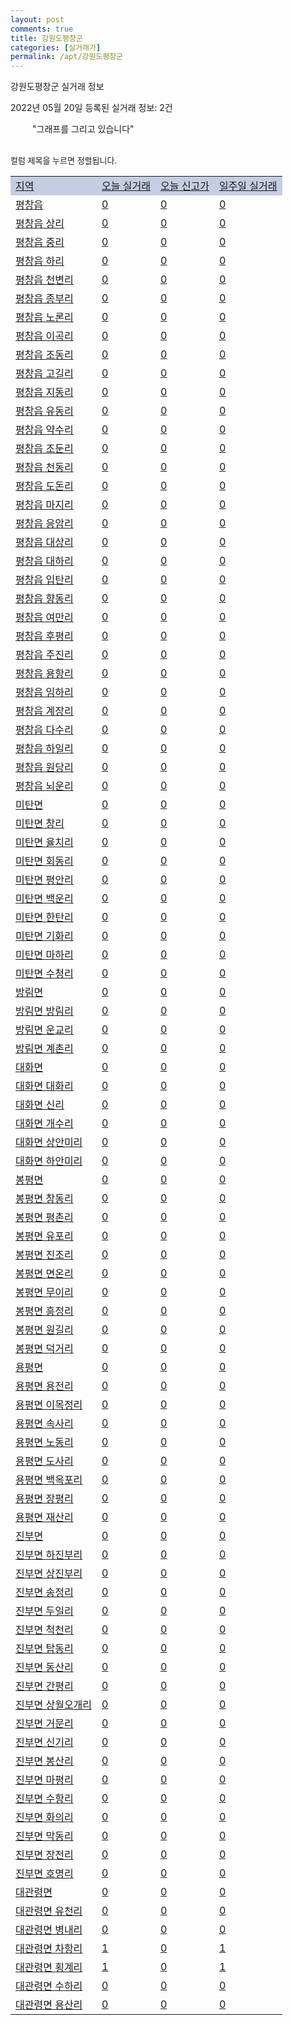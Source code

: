 ```yaml
---
layout: post
comments: true
title: 강원도평창군
categories: [실거래가]
permalink: /apt/강원도평창군
---
```


강원도평창군 실거래 정보

2022년 05월 20일 등록된 실거래 정보: 2건

<!--<script async src="https://pagead2.googlesyndication.com/pagead/js/adsbygoogle.js?client=ca-pub-3485438051770037"
 crossorigin="anonymous"></script>-->

<script type="text/javascript">
  google.charts.load('current', {'packages':['corechart']});
  google.charts.setOnLoadCallback(drawChart);

  function drawChart() {
    var data = google.visualization.arrayToDataTable([['거래일', '매매', '전월세', '전매'], ['21-01', 1, 0, 0], ['21-02', 0, 1, 0], ['21-03', 0, 1, 0], ['21-04', 2, 1, 0], ['21-05', 41, 2, 0], ['21-06', 34, 4, 0], ['21-07', 50, 3, 0], ['21-08', 63, 8, 0], ['21-09', 50, 7, 1], ['21-10', 64, 4, 2], ['21-11', 38, 3, 0], ['21-12', 31, 5, 0], ['22-01', 18, 2, 0], ['22-02', 31, 2, 1], ['22-03', 43, 7, 4], ['22-04', 41, 7, 0], ['22-05', 14, 0, 0]]);

    var options = {
      title: '최근 1년간 유형별 거래량 추이',
      legend: { position: 'bottom' }
    };

    setTimeout(function() {
        var chart = new google.visualization.LineChart(document.getElementById('columnchart_material'));
        chart.draw(data, (options));
        document.getElementById('loading').style.display = 'none';
        var dayLabel = (new Date()).getDay();
        if (dayLabel < 2) {
            sorttable.innerSortFunction.apply(document.getElementById('week'), []);
            sorttable.innerSortFunction.apply(document.getElementById('week'), []);        
        }
        else {
            sorttable.innerSortFunction.apply(document.getElementById('today'), []);
            sorttable.innerSortFunction.apply(document.getElementById('today'), []);
        }
    }, 200);

  }
</script>

<div id="loading" style="z-index:20; display: block; margin-left: 35px">"그래프를 그리고 있습니다"</div>
<div id="columnchart_material" style="width: 95%; margin-left: -35px; display: block"></div>
<!--<div style="width: 95%; margin-left: -35px; display: block">
      <script async src="https://pagead2.googlesyndication.com/pagead/js/adsbygoogle.js?client=ca-pub-3485438051770037"
          crossorigin="anonymous"></script>
      <ins class="adsbygoogle"
          style="display:block"
          data-ad-format="fluid"
          data-ad-layout-key="-fb+5w+4e-db+86"
          data-ad-client="ca-pub-3485438051770037"
          data-ad-slot="1827090281"></ins>
      <script>
          (adsbygoogle = window.adsbygoogle || []).push({});
      </script>
</div>-->
<br>

<font size='small' style='font-size: small;'>컬럼 제목을 누르면 정렬됩니다.</font>
<table class="sortable">
  <tr style='background-color: rgba(114, 132, 186,0.4);'>
    <td id="region"><a href="#">지역</a></td>
    <td id="today"><a href="#">오늘 실거래</a></td>
    <td id="today_new"><a href="#">오늘 신고가</a></td>
    <td id="week"><a href="#">일주일 실거래</a></td>
  </tr>

  
  <tr class="item">
    <td><a href="강원도평창군평창읍">평창읍</a></td>
    <td><a href="강원도평창군평창읍">0</a></td>
    <td><a href="강원도평창군평창읍">0</a></td>
    <td><a href="강원도평창군평창읍">0</a></td>
  </tr>
    

  <tr class="item">
    <td><a href="강원도평창군평창읍상리">평창읍 상리</a></td>
    <td><a href="강원도평창군평창읍상리">0</a></td>
    <td><a href="강원도평창군평창읍상리">0</a></td>
    <td><a href="강원도평창군평창읍상리">0</a></td>
  </tr>
    

  <tr class="item">
    <td><a href="강원도평창군평창읍중리">평창읍 중리</a></td>
    <td><a href="강원도평창군평창읍중리">0</a></td>
    <td><a href="강원도평창군평창읍중리">0</a></td>
    <td><a href="강원도평창군평창읍중리">0</a></td>
  </tr>
    

  <tr class="item">
    <td><a href="강원도평창군평창읍하리">평창읍 하리</a></td>
    <td><a href="강원도평창군평창읍하리">0</a></td>
    <td><a href="강원도평창군평창읍하리">0</a></td>
    <td><a href="강원도평창군평창읍하리">0</a></td>
  </tr>
    

  <tr class="item">
    <td><a href="강원도평창군평창읍천변리">평창읍 천변리</a></td>
    <td><a href="강원도평창군평창읍천변리">0</a></td>
    <td><a href="강원도평창군평창읍천변리">0</a></td>
    <td><a href="강원도평창군평창읍천변리">0</a></td>
  </tr>
    

  <tr class="item">
    <td><a href="강원도평창군평창읍종부리">평창읍 종부리</a></td>
    <td><a href="강원도평창군평창읍종부리">0</a></td>
    <td><a href="강원도평창군평창읍종부리">0</a></td>
    <td><a href="강원도평창군평창읍종부리">0</a></td>
  </tr>
    

  <tr class="item">
    <td><a href="강원도평창군평창읍노론리">평창읍 노론리</a></td>
    <td><a href="강원도평창군평창읍노론리">0</a></td>
    <td><a href="강원도평창군평창읍노론리">0</a></td>
    <td><a href="강원도평창군평창읍노론리">0</a></td>
  </tr>
    

  <tr class="item">
    <td><a href="강원도평창군평창읍이곡리">평창읍 이곡리</a></td>
    <td><a href="강원도평창군평창읍이곡리">0</a></td>
    <td><a href="강원도평창군평창읍이곡리">0</a></td>
    <td><a href="강원도평창군평창읍이곡리">0</a></td>
  </tr>
    

  <tr class="item">
    <td><a href="강원도평창군평창읍조동리">평창읍 조동리</a></td>
    <td><a href="강원도평창군평창읍조동리">0</a></td>
    <td><a href="강원도평창군평창읍조동리">0</a></td>
    <td><a href="강원도평창군평창읍조동리">0</a></td>
  </tr>
    

  <tr class="item">
    <td><a href="강원도평창군평창읍고길리">평창읍 고길리</a></td>
    <td><a href="강원도평창군평창읍고길리">0</a></td>
    <td><a href="강원도평창군평창읍고길리">0</a></td>
    <td><a href="강원도평창군평창읍고길리">0</a></td>
  </tr>
    

  <tr class="item">
    <td><a href="강원도평창군평창읍지동리">평창읍 지동리</a></td>
    <td><a href="강원도평창군평창읍지동리">0</a></td>
    <td><a href="강원도평창군평창읍지동리">0</a></td>
    <td><a href="강원도평창군평창읍지동리">0</a></td>
  </tr>
    

  <tr class="item">
    <td><a href="강원도평창군평창읍유동리">평창읍 유동리</a></td>
    <td><a href="강원도평창군평창읍유동리">0</a></td>
    <td><a href="강원도평창군평창읍유동리">0</a></td>
    <td><a href="강원도평창군평창읍유동리">0</a></td>
  </tr>
    

  <tr class="item">
    <td><a href="강원도평창군평창읍약수리">평창읍 약수리</a></td>
    <td><a href="강원도평창군평창읍약수리">0</a></td>
    <td><a href="강원도평창군평창읍약수리">0</a></td>
    <td><a href="강원도평창군평창읍약수리">0</a></td>
  </tr>
    

  <tr class="item">
    <td><a href="강원도평창군평창읍조둔리">평창읍 조둔리</a></td>
    <td><a href="강원도평창군평창읍조둔리">0</a></td>
    <td><a href="강원도평창군평창읍조둔리">0</a></td>
    <td><a href="강원도평창군평창읍조둔리">0</a></td>
  </tr>
    

  <tr class="item">
    <td><a href="강원도평창군평창읍천동리">평창읍 천동리</a></td>
    <td><a href="강원도평창군평창읍천동리">0</a></td>
    <td><a href="강원도평창군평창읍천동리">0</a></td>
    <td><a href="강원도평창군평창읍천동리">0</a></td>
  </tr>
    

  <tr class="item">
    <td><a href="강원도평창군평창읍도돈리">평창읍 도돈리</a></td>
    <td><a href="강원도평창군평창읍도돈리">0</a></td>
    <td><a href="강원도평창군평창읍도돈리">0</a></td>
    <td><a href="강원도평창군평창읍도돈리">0</a></td>
  </tr>
    

  <tr class="item">
    <td><a href="강원도평창군평창읍마지리">평창읍 마지리</a></td>
    <td><a href="강원도평창군평창읍마지리">0</a></td>
    <td><a href="강원도평창군평창읍마지리">0</a></td>
    <td><a href="강원도평창군평창읍마지리">0</a></td>
  </tr>
    

  <tr class="item">
    <td><a href="강원도평창군평창읍응암리">평창읍 응암리</a></td>
    <td><a href="강원도평창군평창읍응암리">0</a></td>
    <td><a href="강원도평창군평창읍응암리">0</a></td>
    <td><a href="강원도평창군평창읍응암리">0</a></td>
  </tr>
    

  <tr class="item">
    <td><a href="강원도평창군평창읍대상리">평창읍 대상리</a></td>
    <td><a href="강원도평창군평창읍대상리">0</a></td>
    <td><a href="강원도평창군평창읍대상리">0</a></td>
    <td><a href="강원도평창군평창읍대상리">0</a></td>
  </tr>
    

  <tr class="item">
    <td><a href="강원도평창군평창읍대하리">평창읍 대하리</a></td>
    <td><a href="강원도평창군평창읍대하리">0</a></td>
    <td><a href="강원도평창군평창읍대하리">0</a></td>
    <td><a href="강원도평창군평창읍대하리">0</a></td>
  </tr>
    

  <tr class="item">
    <td><a href="강원도평창군평창읍입탄리">평창읍 입탄리</a></td>
    <td><a href="강원도평창군평창읍입탄리">0</a></td>
    <td><a href="강원도평창군평창읍입탄리">0</a></td>
    <td><a href="강원도평창군평창읍입탄리">0</a></td>
  </tr>
    

  <tr class="item">
    <td><a href="강원도평창군평창읍향동리">평창읍 향동리</a></td>
    <td><a href="강원도평창군평창읍향동리">0</a></td>
    <td><a href="강원도평창군평창읍향동리">0</a></td>
    <td><a href="강원도평창군평창읍향동리">0</a></td>
  </tr>
    

  <tr class="item">
    <td><a href="강원도평창군평창읍여만리">평창읍 여만리</a></td>
    <td><a href="강원도평창군평창읍여만리">0</a></td>
    <td><a href="강원도평창군평창읍여만리">0</a></td>
    <td><a href="강원도평창군평창읍여만리">0</a></td>
  </tr>
    

  <tr class="item">
    <td><a href="강원도평창군평창읍후평리">평창읍 후평리</a></td>
    <td><a href="강원도평창군평창읍후평리">0</a></td>
    <td><a href="강원도평창군평창읍후평리">0</a></td>
    <td><a href="강원도평창군평창읍후평리">0</a></td>
  </tr>
    

  <tr class="item">
    <td><a href="강원도평창군평창읍주진리">평창읍 주진리</a></td>
    <td><a href="강원도평창군평창읍주진리">0</a></td>
    <td><a href="강원도평창군평창읍주진리">0</a></td>
    <td><a href="강원도평창군평창읍주진리">0</a></td>
  </tr>
    

  <tr class="item">
    <td><a href="강원도평창군평창읍용항리">평창읍 용항리</a></td>
    <td><a href="강원도평창군평창읍용항리">0</a></td>
    <td><a href="강원도평창군평창읍용항리">0</a></td>
    <td><a href="강원도평창군평창읍용항리">0</a></td>
  </tr>
    

  <tr class="item">
    <td><a href="강원도평창군평창읍임하리">평창읍 임하리</a></td>
    <td><a href="강원도평창군평창읍임하리">0</a></td>
    <td><a href="강원도평창군평창읍임하리">0</a></td>
    <td><a href="강원도평창군평창읍임하리">0</a></td>
  </tr>
    

  <tr class="item">
    <td><a href="강원도평창군평창읍계장리">평창읍 계장리</a></td>
    <td><a href="강원도평창군평창읍계장리">0</a></td>
    <td><a href="강원도평창군평창읍계장리">0</a></td>
    <td><a href="강원도평창군평창읍계장리">0</a></td>
  </tr>
    

  <tr class="item">
    <td><a href="강원도평창군평창읍다수리">평창읍 다수리</a></td>
    <td><a href="강원도평창군평창읍다수리">0</a></td>
    <td><a href="강원도평창군평창읍다수리">0</a></td>
    <td><a href="강원도평창군평창읍다수리">0</a></td>
  </tr>
    

  <tr class="item">
    <td><a href="강원도평창군평창읍하일리">평창읍 하일리</a></td>
    <td><a href="강원도평창군평창읍하일리">0</a></td>
    <td><a href="강원도평창군평창읍하일리">0</a></td>
    <td><a href="강원도평창군평창읍하일리">0</a></td>
  </tr>
    

  <tr class="item">
    <td><a href="강원도평창군평창읍원당리">평창읍 원당리</a></td>
    <td><a href="강원도평창군평창읍원당리">0</a></td>
    <td><a href="강원도평창군평창읍원당리">0</a></td>
    <td><a href="강원도평창군평창읍원당리">0</a></td>
  </tr>
    

  <tr class="item">
    <td><a href="강원도평창군평창읍뇌운리">평창읍 뇌운리</a></td>
    <td><a href="강원도평창군평창읍뇌운리">0</a></td>
    <td><a href="강원도평창군평창읍뇌운리">0</a></td>
    <td><a href="강원도평창군평창읍뇌운리">0</a></td>
  </tr>
    

  <tr class="item">
    <td><a href="강원도평창군미탄면">미탄면</a></td>
    <td><a href="강원도평창군미탄면">0</a></td>
    <td><a href="강원도평창군미탄면">0</a></td>
    <td><a href="강원도평창군미탄면">0</a></td>
  </tr>
    

  <tr class="item">
    <td><a href="강원도평창군미탄면창리">미탄면 창리</a></td>
    <td><a href="강원도평창군미탄면창리">0</a></td>
    <td><a href="강원도평창군미탄면창리">0</a></td>
    <td><a href="강원도평창군미탄면창리">0</a></td>
  </tr>
    

  <tr class="item">
    <td><a href="강원도평창군미탄면율치리">미탄면 율치리</a></td>
    <td><a href="강원도평창군미탄면율치리">0</a></td>
    <td><a href="강원도평창군미탄면율치리">0</a></td>
    <td><a href="강원도평창군미탄면율치리">0</a></td>
  </tr>
    

  <tr class="item">
    <td><a href="강원도평창군미탄면회동리">미탄면 회동리</a></td>
    <td><a href="강원도평창군미탄면회동리">0</a></td>
    <td><a href="강원도평창군미탄면회동리">0</a></td>
    <td><a href="강원도평창군미탄면회동리">0</a></td>
  </tr>
    

  <tr class="item">
    <td><a href="강원도평창군미탄면평안리">미탄면 평안리</a></td>
    <td><a href="강원도평창군미탄면평안리">0</a></td>
    <td><a href="강원도평창군미탄면평안리">0</a></td>
    <td><a href="강원도평창군미탄면평안리">0</a></td>
  </tr>
    

  <tr class="item">
    <td><a href="강원도평창군미탄면백운리">미탄면 백운리</a></td>
    <td><a href="강원도평창군미탄면백운리">0</a></td>
    <td><a href="강원도평창군미탄면백운리">0</a></td>
    <td><a href="강원도평창군미탄면백운리">0</a></td>
  </tr>
    

  <tr class="item">
    <td><a href="강원도평창군미탄면한탄리">미탄면 한탄리</a></td>
    <td><a href="강원도평창군미탄면한탄리">0</a></td>
    <td><a href="강원도평창군미탄면한탄리">0</a></td>
    <td><a href="강원도평창군미탄면한탄리">0</a></td>
  </tr>
    

  <tr class="item">
    <td><a href="강원도평창군미탄면기화리">미탄면 기화리</a></td>
    <td><a href="강원도평창군미탄면기화리">0</a></td>
    <td><a href="강원도평창군미탄면기화리">0</a></td>
    <td><a href="강원도평창군미탄면기화리">0</a></td>
  </tr>
    

  <tr class="item">
    <td><a href="강원도평창군미탄면마하리">미탄면 마하리</a></td>
    <td><a href="강원도평창군미탄면마하리">0</a></td>
    <td><a href="강원도평창군미탄면마하리">0</a></td>
    <td><a href="강원도평창군미탄면마하리">0</a></td>
  </tr>
    

  <tr class="item">
    <td><a href="강원도평창군미탄면수청리">미탄면 수청리</a></td>
    <td><a href="강원도평창군미탄면수청리">0</a></td>
    <td><a href="강원도평창군미탄면수청리">0</a></td>
    <td><a href="강원도평창군미탄면수청리">0</a></td>
  </tr>
    

  <tr class="item">
    <td><a href="강원도평창군방림면">방림면</a></td>
    <td><a href="강원도평창군방림면">0</a></td>
    <td><a href="강원도평창군방림면">0</a></td>
    <td><a href="강원도평창군방림면">0</a></td>
  </tr>
    

  <tr class="item">
    <td><a href="강원도평창군방림면방림리">방림면 방림리</a></td>
    <td><a href="강원도평창군방림면방림리">0</a></td>
    <td><a href="강원도평창군방림면방림리">0</a></td>
    <td><a href="강원도평창군방림면방림리">0</a></td>
  </tr>
    

  <tr class="item">
    <td><a href="강원도평창군방림면운교리">방림면 운교리</a></td>
    <td><a href="강원도평창군방림면운교리">0</a></td>
    <td><a href="강원도평창군방림면운교리">0</a></td>
    <td><a href="강원도평창군방림면운교리">0</a></td>
  </tr>
    

  <tr class="item">
    <td><a href="강원도평창군방림면계촌리">방림면 계촌리</a></td>
    <td><a href="강원도평창군방림면계촌리">0</a></td>
    <td><a href="강원도평창군방림면계촌리">0</a></td>
    <td><a href="강원도평창군방림면계촌리">0</a></td>
  </tr>
    

  <tr class="item">
    <td><a href="강원도평창군대화면">대화면</a></td>
    <td><a href="강원도평창군대화면">0</a></td>
    <td><a href="강원도평창군대화면">0</a></td>
    <td><a href="강원도평창군대화면">0</a></td>
  </tr>
    

  <tr class="item">
    <td><a href="강원도평창군대화면대화리">대화면 대화리</a></td>
    <td><a href="강원도평창군대화면대화리">0</a></td>
    <td><a href="강원도평창군대화면대화리">0</a></td>
    <td><a href="강원도평창군대화면대화리">0</a></td>
  </tr>
    

  <tr class="item">
    <td><a href="강원도평창군대화면신리">대화면 신리</a></td>
    <td><a href="강원도평창군대화면신리">0</a></td>
    <td><a href="강원도평창군대화면신리">0</a></td>
    <td><a href="강원도평창군대화면신리">0</a></td>
  </tr>
    

  <tr class="item">
    <td><a href="강원도평창군대화면개수리">대화면 개수리</a></td>
    <td><a href="강원도평창군대화면개수리">0</a></td>
    <td><a href="강원도평창군대화면개수리">0</a></td>
    <td><a href="강원도평창군대화면개수리">0</a></td>
  </tr>
    

  <tr class="item">
    <td><a href="강원도평창군대화면상안미리">대화면 상안미리</a></td>
    <td><a href="강원도평창군대화면상안미리">0</a></td>
    <td><a href="강원도평창군대화면상안미리">0</a></td>
    <td><a href="강원도평창군대화면상안미리">0</a></td>
  </tr>
    

  <tr class="item">
    <td><a href="강원도평창군대화면하안미리">대화면 하안미리</a></td>
    <td><a href="강원도평창군대화면하안미리">0</a></td>
    <td><a href="강원도평창군대화면하안미리">0</a></td>
    <td><a href="강원도평창군대화면하안미리">0</a></td>
  </tr>
    

  <tr class="item">
    <td><a href="강원도평창군봉평면">봉평면</a></td>
    <td><a href="강원도평창군봉평면">0</a></td>
    <td><a href="강원도평창군봉평면">0</a></td>
    <td><a href="강원도평창군봉평면">0</a></td>
  </tr>
    

  <tr class="item">
    <td><a href="강원도평창군봉평면창동리">봉평면 창동리</a></td>
    <td><a href="강원도평창군봉평면창동리">0</a></td>
    <td><a href="강원도평창군봉평면창동리">0</a></td>
    <td><a href="강원도평창군봉평면창동리">0</a></td>
  </tr>
    

  <tr class="item">
    <td><a href="강원도평창군봉평면평촌리">봉평면 평촌리</a></td>
    <td><a href="강원도평창군봉평면평촌리">0</a></td>
    <td><a href="강원도평창군봉평면평촌리">0</a></td>
    <td><a href="강원도평창군봉평면평촌리">0</a></td>
  </tr>
    

  <tr class="item">
    <td><a href="강원도평창군봉평면유포리">봉평면 유포리</a></td>
    <td><a href="강원도평창군봉평면유포리">0</a></td>
    <td><a href="강원도평창군봉평면유포리">0</a></td>
    <td><a href="강원도평창군봉평면유포리">0</a></td>
  </tr>
    

  <tr class="item">
    <td><a href="강원도평창군봉평면진조리">봉평면 진조리</a></td>
    <td><a href="강원도평창군봉평면진조리">0</a></td>
    <td><a href="강원도평창군봉평면진조리">0</a></td>
    <td><a href="강원도평창군봉평면진조리">0</a></td>
  </tr>
    

  <tr class="item">
    <td><a href="강원도평창군봉평면면온리">봉평면 면온리</a></td>
    <td><a href="강원도평창군봉평면면온리">0</a></td>
    <td><a href="강원도평창군봉평면면온리">0</a></td>
    <td><a href="강원도평창군봉평면면온리">0</a></td>
  </tr>
    

  <tr class="item">
    <td><a href="강원도평창군봉평면무이리">봉평면 무이리</a></td>
    <td><a href="강원도평창군봉평면무이리">0</a></td>
    <td><a href="강원도평창군봉평면무이리">0</a></td>
    <td><a href="강원도평창군봉평면무이리">0</a></td>
  </tr>
    

  <tr class="item">
    <td><a href="강원도평창군봉평면흥정리">봉평면 흥정리</a></td>
    <td><a href="강원도평창군봉평면흥정리">0</a></td>
    <td><a href="강원도평창군봉평면흥정리">0</a></td>
    <td><a href="강원도평창군봉평면흥정리">0</a></td>
  </tr>
    

  <tr class="item">
    <td><a href="강원도평창군봉평면원길리">봉평면 원길리</a></td>
    <td><a href="강원도평창군봉평면원길리">0</a></td>
    <td><a href="강원도평창군봉평면원길리">0</a></td>
    <td><a href="강원도평창군봉평면원길리">0</a></td>
  </tr>
    

  <tr class="item">
    <td><a href="강원도평창군봉평면덕거리">봉평면 덕거리</a></td>
    <td><a href="강원도평창군봉평면덕거리">0</a></td>
    <td><a href="강원도평창군봉평면덕거리">0</a></td>
    <td><a href="강원도평창군봉평면덕거리">0</a></td>
  </tr>
    

  <tr class="item">
    <td><a href="강원도평창군용평면">용평면</a></td>
    <td><a href="강원도평창군용평면">0</a></td>
    <td><a href="강원도평창군용평면">0</a></td>
    <td><a href="강원도평창군용평면">0</a></td>
  </tr>
    

  <tr class="item">
    <td><a href="강원도평창군용평면용전리">용평면 용전리</a></td>
    <td><a href="강원도평창군용평면용전리">0</a></td>
    <td><a href="강원도평창군용평면용전리">0</a></td>
    <td><a href="강원도평창군용평면용전리">0</a></td>
  </tr>
    

  <tr class="item">
    <td><a href="강원도평창군용평면이목정리">용평면 이목정리</a></td>
    <td><a href="강원도평창군용평면이목정리">0</a></td>
    <td><a href="강원도평창군용평면이목정리">0</a></td>
    <td><a href="강원도평창군용평면이목정리">0</a></td>
  </tr>
    

  <tr class="item">
    <td><a href="강원도평창군용평면속사리">용평면 속사리</a></td>
    <td><a href="강원도평창군용평면속사리">0</a></td>
    <td><a href="강원도평창군용평면속사리">0</a></td>
    <td><a href="강원도평창군용평면속사리">0</a></td>
  </tr>
    

  <tr class="item">
    <td><a href="강원도평창군용평면노동리">용평면 노동리</a></td>
    <td><a href="강원도평창군용평면노동리">0</a></td>
    <td><a href="강원도평창군용평면노동리">0</a></td>
    <td><a href="강원도평창군용평면노동리">0</a></td>
  </tr>
    

  <tr class="item">
    <td><a href="강원도평창군용평면도사리">용평면 도사리</a></td>
    <td><a href="강원도평창군용평면도사리">0</a></td>
    <td><a href="강원도평창군용평면도사리">0</a></td>
    <td><a href="강원도평창군용평면도사리">0</a></td>
  </tr>
    

  <tr class="item">
    <td><a href="강원도평창군용평면백옥포리">용평면 백옥포리</a></td>
    <td><a href="강원도평창군용평면백옥포리">0</a></td>
    <td><a href="강원도평창군용평면백옥포리">0</a></td>
    <td><a href="강원도평창군용평면백옥포리">0</a></td>
  </tr>
    

  <tr class="item">
    <td><a href="강원도평창군용평면장평리">용평면 장평리</a></td>
    <td><a href="강원도평창군용평면장평리">0</a></td>
    <td><a href="강원도평창군용평면장평리">0</a></td>
    <td><a href="강원도평창군용평면장평리">0</a></td>
  </tr>
    

  <tr class="item">
    <td><a href="강원도평창군용평면재산리">용평면 재산리</a></td>
    <td><a href="강원도평창군용평면재산리">0</a></td>
    <td><a href="강원도평창군용평면재산리">0</a></td>
    <td><a href="강원도평창군용평면재산리">0</a></td>
  </tr>
    

  <tr class="item">
    <td><a href="강원도평창군진부면">진부면</a></td>
    <td><a href="강원도평창군진부면">0</a></td>
    <td><a href="강원도평창군진부면">0</a></td>
    <td><a href="강원도평창군진부면">0</a></td>
  </tr>
    

  <tr class="item">
    <td><a href="강원도평창군진부면하진부리">진부면 하진부리</a></td>
    <td><a href="강원도평창군진부면하진부리">0</a></td>
    <td><a href="강원도평창군진부면하진부리">0</a></td>
    <td><a href="강원도평창군진부면하진부리">0</a></td>
  </tr>
    

  <tr class="item">
    <td><a href="강원도평창군진부면상진부리">진부면 상진부리</a></td>
    <td><a href="강원도평창군진부면상진부리">0</a></td>
    <td><a href="강원도평창군진부면상진부리">0</a></td>
    <td><a href="강원도평창군진부면상진부리">0</a></td>
  </tr>
    

  <tr class="item">
    <td><a href="강원도평창군진부면송정리">진부면 송정리</a></td>
    <td><a href="강원도평창군진부면송정리">0</a></td>
    <td><a href="강원도평창군진부면송정리">0</a></td>
    <td><a href="강원도평창군진부면송정리">0</a></td>
  </tr>
    

  <tr class="item">
    <td><a href="강원도평창군진부면두일리">진부면 두일리</a></td>
    <td><a href="강원도평창군진부면두일리">0</a></td>
    <td><a href="강원도평창군진부면두일리">0</a></td>
    <td><a href="강원도평창군진부면두일리">0</a></td>
  </tr>
    

  <tr class="item">
    <td><a href="강원도평창군진부면척천리">진부면 척천리</a></td>
    <td><a href="강원도평창군진부면척천리">0</a></td>
    <td><a href="강원도평창군진부면척천리">0</a></td>
    <td><a href="강원도평창군진부면척천리">0</a></td>
  </tr>
    

  <tr class="item">
    <td><a href="강원도평창군진부면탑동리">진부면 탑동리</a></td>
    <td><a href="강원도평창군진부면탑동리">0</a></td>
    <td><a href="강원도평창군진부면탑동리">0</a></td>
    <td><a href="강원도평창군진부면탑동리">0</a></td>
  </tr>
    

  <tr class="item">
    <td><a href="강원도평창군진부면동산리">진부면 동산리</a></td>
    <td><a href="강원도평창군진부면동산리">0</a></td>
    <td><a href="강원도평창군진부면동산리">0</a></td>
    <td><a href="강원도평창군진부면동산리">0</a></td>
  </tr>
    

  <tr class="item">
    <td><a href="강원도평창군진부면간평리">진부면 간평리</a></td>
    <td><a href="강원도평창군진부면간평리">0</a></td>
    <td><a href="강원도평창군진부면간평리">0</a></td>
    <td><a href="강원도평창군진부면간평리">0</a></td>
  </tr>
    

  <tr class="item">
    <td><a href="강원도평창군진부면상월오개리">진부면 상월오개리</a></td>
    <td><a href="강원도평창군진부면상월오개리">0</a></td>
    <td><a href="강원도평창군진부면상월오개리">0</a></td>
    <td><a href="강원도평창군진부면상월오개리">0</a></td>
  </tr>
    

  <tr class="item">
    <td><a href="강원도평창군진부면거문리">진부면 거문리</a></td>
    <td><a href="강원도평창군진부면거문리">0</a></td>
    <td><a href="강원도평창군진부면거문리">0</a></td>
    <td><a href="강원도평창군진부면거문리">0</a></td>
  </tr>
    

  <tr class="item">
    <td><a href="강원도평창군진부면신기리">진부면 신기리</a></td>
    <td><a href="강원도평창군진부면신기리">0</a></td>
    <td><a href="강원도평창군진부면신기리">0</a></td>
    <td><a href="강원도평창군진부면신기리">0</a></td>
  </tr>
    

  <tr class="item">
    <td><a href="강원도평창군진부면봉산리">진부면 봉산리</a></td>
    <td><a href="강원도평창군진부면봉산리">0</a></td>
    <td><a href="강원도평창군진부면봉산리">0</a></td>
    <td><a href="강원도평창군진부면봉산리">0</a></td>
  </tr>
    

  <tr class="item">
    <td><a href="강원도평창군진부면마평리">진부면 마평리</a></td>
    <td><a href="강원도평창군진부면마평리">0</a></td>
    <td><a href="강원도평창군진부면마평리">0</a></td>
    <td><a href="강원도평창군진부면마평리">0</a></td>
  </tr>
    

  <tr class="item">
    <td><a href="강원도평창군진부면수항리">진부면 수항리</a></td>
    <td><a href="강원도평창군진부면수항리">0</a></td>
    <td><a href="강원도평창군진부면수항리">0</a></td>
    <td><a href="강원도평창군진부면수항리">0</a></td>
  </tr>
    

  <tr class="item">
    <td><a href="강원도평창군진부면화의리">진부면 화의리</a></td>
    <td><a href="강원도평창군진부면화의리">0</a></td>
    <td><a href="강원도평창군진부면화의리">0</a></td>
    <td><a href="강원도평창군진부면화의리">0</a></td>
  </tr>
    

  <tr class="item">
    <td><a href="강원도평창군진부면막동리">진부면 막동리</a></td>
    <td><a href="강원도평창군진부면막동리">0</a></td>
    <td><a href="강원도평창군진부면막동리">0</a></td>
    <td><a href="강원도평창군진부면막동리">0</a></td>
  </tr>
    

  <tr class="item">
    <td><a href="강원도평창군진부면장전리">진부면 장전리</a></td>
    <td><a href="강원도평창군진부면장전리">0</a></td>
    <td><a href="강원도평창군진부면장전리">0</a></td>
    <td><a href="강원도평창군진부면장전리">0</a></td>
  </tr>
    

  <tr class="item">
    <td><a href="강원도평창군진부면호명리">진부면 호명리</a></td>
    <td><a href="강원도평창군진부면호명리">0</a></td>
    <td><a href="강원도평창군진부면호명리">0</a></td>
    <td><a href="강원도평창군진부면호명리">0</a></td>
  </tr>
    

  <tr class="item">
    <td><a href="강원도평창군대관령면">대관령면</a></td>
    <td><a href="강원도평창군대관령면">0</a></td>
    <td><a href="강원도평창군대관령면">0</a></td>
    <td><a href="강원도평창군대관령면">0</a></td>
  </tr>
    

  <tr class="item">
    <td><a href="강원도평창군대관령면유천리">대관령면 유천리</a></td>
    <td><a href="강원도평창군대관령면유천리">0</a></td>
    <td><a href="강원도평창군대관령면유천리">0</a></td>
    <td><a href="강원도평창군대관령면유천리">0</a></td>
  </tr>
    

  <tr class="item">
    <td><a href="강원도평창군대관령면병내리">대관령면 병내리</a></td>
    <td><a href="강원도평창군대관령면병내리">0</a></td>
    <td><a href="강원도평창군대관령면병내리">0</a></td>
    <td><a href="강원도평창군대관령면병내리">0</a></td>
  </tr>
    

  <tr class="item">
    <td><a href="강원도평창군대관령면차항리">대관령면 차항리</a></td>
    <td><a href="강원도평창군대관령면차항리">1</a></td>
    <td><a href="강원도평창군대관령면차항리">0</a></td>
    <td><a href="강원도평창군대관령면차항리">1</a></td>
  </tr>
    

  <tr class="item">
    <td><a href="강원도평창군대관령면횡계리">대관령면 횡계리</a></td>
    <td><a href="강원도평창군대관령면횡계리">1</a></td>
    <td><a href="강원도평창군대관령면횡계리">0</a></td>
    <td><a href="강원도평창군대관령면횡계리">1</a></td>
  </tr>
    

  <tr class="item">
    <td><a href="강원도평창군대관령면수하리">대관령면 수하리</a></td>
    <td><a href="강원도평창군대관령면수하리">0</a></td>
    <td><a href="강원도평창군대관령면수하리">0</a></td>
    <td><a href="강원도평창군대관령면수하리">0</a></td>
  </tr>
    

  <tr class="item">
    <td><a href="강원도평창군대관령면용산리">대관령면 용산리</a></td>
    <td><a href="강원도평창군대관령면용산리">0</a></td>
    <td><a href="강원도평창군대관령면용산리">0</a></td>
    <td><a href="강원도평창군대관령면용산리">0</a></td>
  </tr>
    


</table>


    